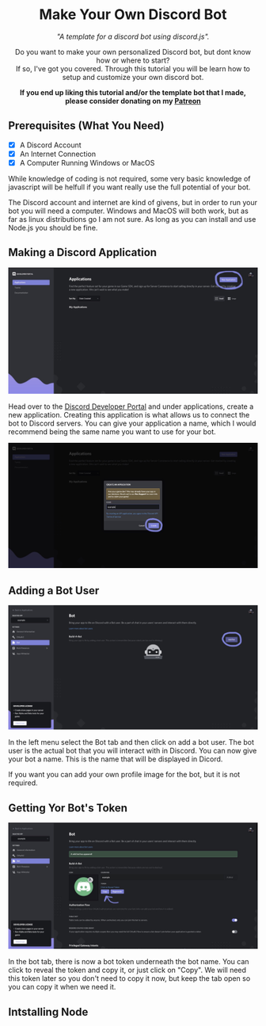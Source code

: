 <h1 align='center'>Make Your Own Discord Bot</h1>
<p align='center'><i>"A template for a discord bot using discord.js".</i></p>

<p align='center'>Do you want to make your own personalized Discord bot, but dont know how or where to start?<br>
If so, I've got you covered. Through this tutorial you will be learn how to setup and customize your own discord bot.</p> 

<p align='center'><b>If you end up liking this tutorial and/or the template bot that I made, please consider donating on my <a href='https://patreon.com/corenebula'>Patreon</a></b></p>



## Prerequisites (What You Need)

- [X] A Discord Account
- [X] An Internet Connection
- [X] A Computer Running Windows or MacOS

While knowledge of coding is not required, some very basic knowledge of javascript will be helfull if you want really use the full potential of your bot.

The Discord account and internet are kind of givens, but in order to run your bot you will need a computer. Windows and MacOS will both work, but as far as linux distributions go I am not sure. As long as you can install and use Node.js you should be fine.

## Making a Discord Application
![Discord Developer Portal](https://github.com/CoreNebula/make-your-own-discord-bot/blob/master/tutorial-images/IMG_0726.JPG?raw=true)

Head over to the [Discord Developer Portal](https://discordapp.com/developers/applications) and under applications, create a new application. Creating this application is what allows us to connect the bot to Discord servers. You can give your application a name, which I would recommend being the same name you want to use for your bot.

![App Name](https://github.com/CoreNebula/make-your-own-discord-bot/blob/master/tutorial-images/IMG_0728.JPG?raw=true)

## Adding a Bot User
![Add a Bot](https://github.com/CoreNebula/make-your-own-discord-bot/blob/master/tutorial-images/IMG_0729.JPG?raw=true)

In the left menu select the Bot tab and then click on add a bot user. The bot user is the actual bot that you will interact with in Discord. You can now give your bot a name. This is the name that will be displayed in Dicord.

If you want you can add your own profile image for the bot, but it is not required.

## Getting Yor Bot's Token
![Bot Token](https://github.com/CoreNebula/make-your-own-discord-bot/blob/master/tutorial-images/IMG_0727.JPG?raw=true)

In the bot tab, there is now a bot token underneath the bot name. You can click to reveal the token and copy it, or just click on "Copy". We will need this token later so you don't need to copy it now, but keep the tab open so you can copy it when we need it.

## Intstalling Node


